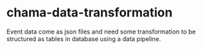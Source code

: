 # chama-data-transformation
Event data come as json files and need some transformation to be structured as tables in database using a data pipeline.
